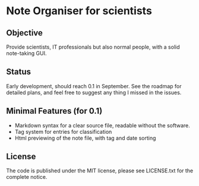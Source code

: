 Note Organiser for scientists
=============================

Objective
---------

Provide scientists, IT professionals but also normal people, with a solid
note-taking GUI.

Status
------

Early development, should reach 0.1 in September. See the roadmap for detailed
plans, and feel free to suggest any thing I missed in the issues.

Minimal Features (for 0.1)
--------------------------

- Markdown syntax for a clear source file, readable without the software.
- Tag system for entries for classification
- Html previewing of the note file, with tag and date sorting

License
-------

The code is published under the MIT license, please see LICENSE.txt for the
complete notice.
